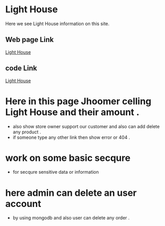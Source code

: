 # Light House
Here we see Light House information on this site.
## Web page Link
[Light House](https://admiring-wiles-b3a0ad.netlify.app)
## code Link
[Light House](https://github.com/programming-hero-web-course-4/niche-website-client-side-Mrinal-KANTI55)
# Here in this page Jhoomer celling Light House and their amount .
* also show store owner support our customer and also can add delete any product .
* if someone type any other link then show error or 404 .
# work on some basic secqure
* for secqure sensitive data or information
# here admin can delete an user account  
* by using mongodb and also user can delete any order .
